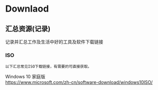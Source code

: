 # Downlaod
## 汇总资源(记录)
记录并汇总工作及生活中好的工具及软件下载链接
### ISO
    以下汇总常见ISO下载链接，有需要的可直接获取。
Windows 10 家庭版      
https://www.microsoft.com/zh-cn/software-download/windows10ISO/



